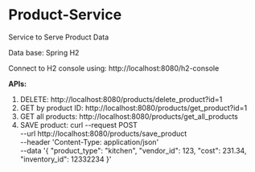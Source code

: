 # Product-Service
Service to Serve Product Data

Data base: Spring H2

Connect to H2 console using:
http://localhost:8080/h2-console

**APIs:**
1. DELETE: http://localhost:8080/products/delete_product?id=1
2. GET by product ID: http://localhost:8080/products/get_product?id=1
3. GET all products: http://localhost:8080/products/get_all_products
4. SAVE product: curl --request POST \
  --url http://localhost:8080/products/save_product \
  --header 'Content-Type: application/json' \
  --data '{
	"product_type": "kitchen",
	"vendor_id": 123,
	"cost": 231.34,
	"inventory_id": 12332234
}'

